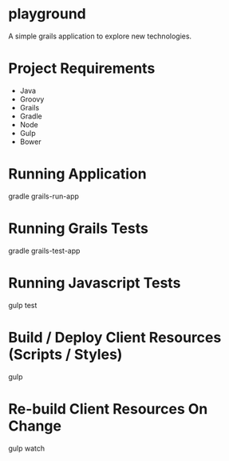playground
===============

A simple grails application to explore new technologies.

# Project Requirements
* Java
* Groovy
* Grails
* Gradle
* Node
* Gulp
* Bower

# Running Application
gradle grails-run-app

# Running Grails Tests
gradle grails-test-app

# Running Javascript Tests
gulp test

# Build / Deploy Client Resources (Scripts / Styles) 
gulp

# Re-build Client Resources On Change
gulp watch
